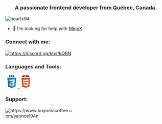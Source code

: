 <h3 align="center">A passionate frontend developer from Québec, Canada.</h3>

<p align="left"> <img src="https://komarev.com/ghpvc/?username=heartx94&label=Profile%20views&color=0e75b6&style=flat" alt="heartx94" /> </p>

- 🤝 I’m looking for help with [MineX](https://github.com/HeartX94/MineX-Launcher)

<h3 align="left">Connect with me:</h3>
<p align="left">
<a href="https://discord.gg/https://discord.gg/kbsfkQBN" target="blank"><img align="center" src="https://raw.githubusercontent.com/rahuldkjain/github-profile-readme-generator/master/src/images/icons/Social/discord.svg" alt="https://discord.gg/kbsfkQBN" height="30" width="40" /></a>
</p>

<h3 align="left">Languages and Tools:</h3>
<p align="left"> <a href="https://www.w3schools.com/css/" target="_blank" rel="noreferrer"> <img src="https://raw.githubusercontent.com/devicons/devicon/master/icons/css3/css3-original-wordmark.svg" alt="css3" width="40" height="40"/> </a> <a href="https://www.w3.org/html/" target="_blank" rel="noreferrer"> <img src="https://raw.githubusercontent.com/devicons/devicon/master/icons/html5/html5-original-wordmark.svg" alt="html5" width="40" height="40"/> </a> </p>

<h3 align="left">Support:</h3>
<p><a href="https://ko-fi.com/https://www.buymeacoffee.com/yannoel94n"> <img align="left" src="https://cdn.ko-fi.com/cdn/kofi3.png?v=3" height="50" width="210" alt="https://www.buymeacoffee.com/yannoel94n" /></a></p><br><br>
